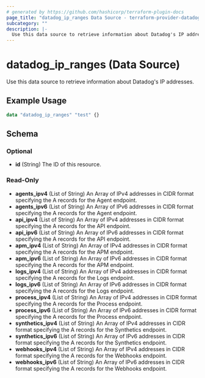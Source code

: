 ```yaml
---
# generated by https://github.com/hashicorp/terraform-plugin-docs
page_title: "datadog_ip_ranges Data Source - terraform-provider-datadog"
subcategory: ""
description: |-
  Use this data source to retrieve information about Datadog's IP addresses.
---
```


# datadog_ip_ranges (Data Source)

Use this data source to retrieve information about Datadog's IP addresses.

## Example Usage

```terraform
data "datadog_ip_ranges" "test" {}
```

<!-- schema generated by tfplugindocs -->
## Schema

### Optional

- **id** (String) The ID of this resource.

### Read-Only

- **agents_ipv4** (List of String) An Array of IPv4 addresses in CIDR format specifying the A records for the Agent endpoint.
- **agents_ipv6** (List of String) An Array of IPv6 addresses in CIDR format specifying the A records for the Agent endpoint.
- **api_ipv4** (List of String) An Array of IPv4 addresses in CIDR format specifying the A records for the API endpoint.
- **api_ipv6** (List of String) An Array of IPv6 addresses in CIDR format specifying the A records for the API endpoint.
- **apm_ipv4** (List of String) An Array of IPv4 addresses in CIDR format specifying the A records for the APM endpoint.
- **apm_ipv6** (List of String) An Array of IPv6 addresses in CIDR format specifying the A records for the APM endpoint.
- **logs_ipv4** (List of String) An Array of IPv4 addresses in CIDR format specifying the A records for the Logs endpoint.
- **logs_ipv6** (List of String) An Array of IPv6 addresses in CIDR format specifying the A records for the Logs endpoint.
- **process_ipv4** (List of String) An Array of IPv4 addresses in CIDR format specifying the A records for the Process endpoint.
- **process_ipv6** (List of String) An Array of IPv6 addresses in CIDR format specifying the A records for the Process endpoint.
- **synthetics_ipv4** (List of String) An Array of IPv4 addresses in CIDR format specifying the A records for the Synthetics endpoint.
- **synthetics_ipv6** (List of String) An Array of IPv6 addresses in CIDR format specifying the A records for the Synthetics endpoint.
- **webhooks_ipv4** (List of String) An Array of IPv4 addresses in CIDR format specifying the A records for the Webhooks endpoint.
- **webhooks_ipv6** (List of String) An Array of IPv6 addresses in CIDR format specifying the A records for the Webhooks endpoint.


